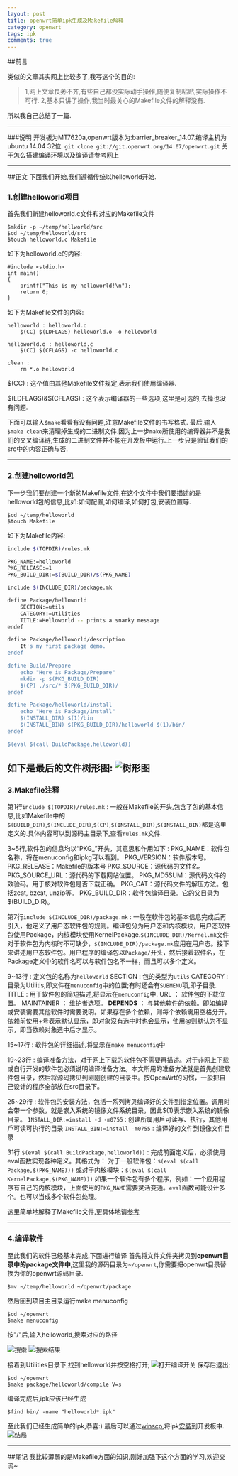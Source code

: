 ```yaml
---
layout: post
title: openwrt简单ipk生成及Makefile解释
category: openwrt
tags: ipk
comments: true
---
```




##前言

类似的文章其实网上比较多了,我写这个的目的:
>1,网上文章良莠不齐,有些自己都没实际动手操作,随便复制粘贴,实际操作不可行.
2,基本只讲了操作,我当时最关心的Makefile文件的解释没有.

所以我自己总结了一篇.



---

###说明
开发板为MT7620a,openwrt版本为:barrier_breaker_14.07.编译主机为ubuntu 14.04 32位.
`git clone git://git.openwrt.org/14.07/openwrt.git`
关于怎么搭建编译环境以及编译请参考[网上](http://blog.chinaunix.net/uid-22547469-id-4364254.html)

---

##正文
下面我们开始,我们遵循传统以helloworld开始.
### 1.创建helloworld项目
首先我们新建helloworld.c文件和对应的Makefile文件
```
$mkdir -p ~/temp/hellworld/src
$cd ~/temp/helloworld/src
$touch helloworld.c Makefile
```
如下为helloworld.c的内容:
```
#include <stdio.h>
int main()
{
    printf("This is my helloworld!\n");
    return 0;
}
```
如下为Makefile文件的内容:
```
helloworld : helloworld.o
	$(CC) $(LDFLAGS) helloworld.o -o helloworld

helloworld.o : helloworld.c
	$(CC) $(CFLAGS) -c helloworld.c

clean :
	rm *.o helloworld
```

$(CC)
:   这个值由其他Makefile文件规定,表示我们使用编译器.

\$(LDFLAGS)\&$(CFLAGS)
:   这个表示编译器的一些选项,这里是可选的,去掉也没有问题.

下面可以输入`$make`看看有没有问题,注意Makefile文件的书写格式.
最后,输入`$make clean`来清理掉生成的二进制文件.因为上一步`make`所使用的编译器并不是我们的交叉编译链,生成的二进制文件并不能在开发板中运行.上一步只是验证我们的src中的内容正确与否.

---
### 2.创建helloworld包
下一步我们要创建一个新的Makefile文件,在这个文件中我们要描述的是helloworld包的信息,比如:如何配置,如何编译,如何打包,安装位置等.
```
$cd ~/temp/helloworld
$touch Makefile
```
如下为Makefile内容:
```bash
include $(TOPDIR)/rules.mk

PKG_NAME:=helloworld
PKG_RELEASE:=1
PKG_BUILD_DIR:=$(BUILD_DIR)/$(PKG_NAME)

include $(INCLUDE_DIR)/package.mk

define Package/helloworld
	SECTION:=utils
	CATEGORY:=Utilities
	TITLE:=Helloworld -- prints a snarky message
endef

define Package/helloworld/description
	It's my first package demo.
endef

define Build/Prepare
	echo "Here is Package/Prepare"
	mkdir -p $(PKG_BUILD_DIR)
    $(CP) ./src/* $(PKG_BUILD_DIR)/
endef

define Package/helloworld/install
	echo "Here is Package/install"
	$(INSTALL_DIR) $(1)/bin
	$(INSTALL_BIN) $(PKG_BUILD_DIR)/helloworld $(1)/bin/
endef

$(eval $(call BuildPackage,helloworld))
```
如下是最后的文件树形图:
![树形图](http://i3.tietuku.com/8e9f244567388099.jpg)
---

### 3.Makefile注释

第1行`include $(TOPDIR)/rules.mk`
:   一般在Makefile的开头,包含了包的基本信息,比如Makefile中的`$(BUILD_DIR)`,`$(INCLUDE_DIR)`,`$(CP)`,`$(INSTALL_DIR)`,`$(INSTALL_BIN)`都是这里定义的.具体内容可以到源码主目录下,查看`rules.mk`文件.

3~5行,软件包的信息均以“PKG_”开头，其意思和作用如下
:   PKG_NAME：软件包名称，将在menuconfig和ipkg可以看到。
    PKG_VERSION：软件版本号。
    PKG_RELEASE：Makefile的版本号
    PKG_SOURCE：源代码的文件名。
    PKG_SOURCE_URL：源代码的下载网站位置。
    PKG_MD5SUM：源代码文件的效验码。用于核对软件包是否下载正确。
    PKG_CAT：源代码文件的解压方法。包括zcat, bzcat, unzip等。
    PKG_BUILD_DIR：软件包编译目录。它的父目录为$(BUILD_DIR)。

第7行`include $(INCLUDE_DIR)/package.mk`
:   一般在软件包的基本信息完成后再引入，他定义了用户态软件包的规则。编译包分为用户态和内核模块，用户态软件包使用Package，内核模块使用KernelPackage.`$(INCLUDE_DIR)/Kernel.mk`文件对于软件包为内核时不可缺少，`$(INCLUDE_DIR)/package.mk`应用在用户态。接下来讲述用户态软件包。用户程序的编译包以`Package/`开头，然后接着软件名，在Package定义中的软件名可以与软件包名不一样，而且可以多个定义。

9~13行
:   定义包的名称为`helloworld`
SECTION : 包的类型为`utils`
CATEGORY : 目录为Utilitis,即文件在`menuconfig`中的位置;有时还会有`SUBMENU`项,即子目录.
TITLE : 用于软件包的简短描述,将显示在`menuconfig`中.
URL ： 软件包的下载位置。
MAINTAINER ： 维护者选项。
**DEPENDS** ： 与其他软件的依赖。即如编译或安装需要其他软件时需要说明。如果存在多个依赖，则每个依赖需用空格分开。依赖前使用+号表示默认显示，即对象沒有选中时也会显示，使用@则默认为不显示，即当依赖对象选中后才显示。

15~17行
:   软件包的详细描述,将显示在`make menuconfig`中

19~23行
:   编译准备方法，对于网上下载的软件包不需要再描述。对于非网上下载或自行开发的软件包必须说明编译准备方法。本文所用的准备方法就是首先创建软件包目录，然后将源码拷贝到刚刚创建的目录中。按OpenWrt的习惯，一般把自己设计的程序全部放在src目录下。

25~29行
:   软件包的安装方法，包括一系列拷贝编译好的文件到指定位置。调用时会带一个参数，就是嵌入系统的镜像文件系统目录，因此$(1)表示嵌入系统的镜像目录。
`INSTALL_DIR:=install -d -m0755` : 创建所属用戶可读写、执行，其他用戶可读可执行的目录
`INSTALL_BIN:=install -m0755` : 编译好的文件到镜像文件目录

31行 `$(eval $(call BuildPackage,helloworld))`
:   完成前面定义后，必须使用eval函数实现各种定义。其格式为：
     对于一般软件包：`$(eval $(call Package,$(PKG_NAME)))`
     或对于内核模块：`$(eval $(call KernelPackage,$(PKG_NAME)))`
     如果一个软件包有多个程序，例如：一个应用程序有自己的内核模块，上面使用的`PKG_NAME`需要灵活变通。`eval`函数可能设计多个。也可以当成多个软件包处理。

这里简单地解释了Makefile文件,更具体地请[参考](http://wiki.openwrt.org/doc/devel/packages)

---
### 4.编译软件
至此我们的软件已经基本完成,下面进行编译
首先将文件文件夹拷贝到**openwrt目录中的package文件中**,这里我的源码目录为`~/openwrt`,你需要把openwrt目录替换为你的openwrt源码目录.
```
$mv ~/temp/helloworld ~/openwrt/package
```
然后回到项目主目录运行make menuconfig
```
$cd ~/openwrt
$make menuconfig
```
按"/"后,输入helloworld,搜索对应的路径

![搜索](http://i3.tietuku.com/3376b2fa48621a57.png)
![搜索结果](http://i3.tietuku.com/9947195c15c0d77f.png)

接着到Utilities目录下,找到helloworld并按空格打开;
![打开编译开关](http://i3.tietuku.com/b389aec1d8d367ee.png)
保存后退出;
```
$cd ~/openwrt
$make package/helloworld/compile V=s
```
编译完成后,ipk应该已经生成
```
$find bin/ -name "helloworld*.ipk"
```
至此我们已经生成简单的ipk,恭喜:)
最后可以通过[winscp](http://pan.baidu.com/s/1bnHfXyJ),将ipk[安装](http://www.openwrt.org.cn/bbs/forum.php?mod=viewthread&tid=3238)到开发板中.
![结局](http://i3.tietuku.com/1ac2f9939aa02cb9.jpg)

---
##尾记
我比较薄弱的是Makefile方面的知识,刚好加强下这个方面的学习,欢迎交流~
